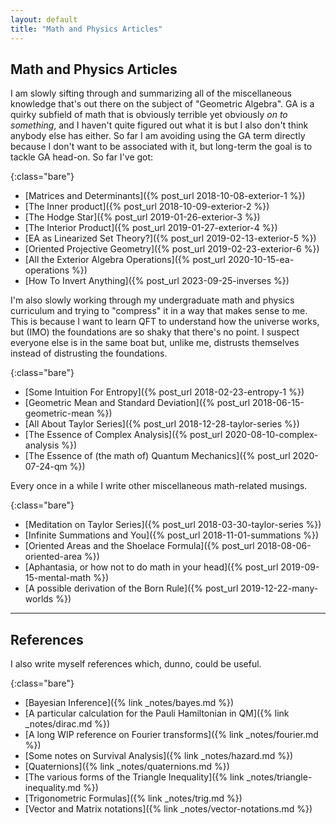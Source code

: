```yaml
---
layout: default
title: "Math and Physics Articles"
---
```


## Math and Physics Articles

I am slowly sifting through and summarizing all of the miscellaneous knowledge that's out there on the subject of "Geometric Algebra". GA is a quirky subfield of math that is obviously terrible yet obviously _on to something_, and I haven't quite figured out what it is but I also don't think anybody else has either. So far I am avoiding using the GA term directly because I don't want to be associated with it, but long-term the goal is to tackle GA head-on. So far I've got:

{:class="bare"}
* [Matrices and Determinants]({% post_url 2018-10-08-exterior-1 %})
* [The Inner product]({% post_url 2018-10-09-exterior-2 %})
* [The Hodge Star]({% post_url 2019-01-26-exterior-3 %})
* [The Interior Product]({% post_url 2019-01-27-exterior-4 %})
* [EA as Linearized Set Theory?]({% post_url 2019-02-13-exterior-5 %})
* [Oriented Projective Geometry]({% post_url 2019-02-23-exterior-6 %})
* [All the Exterior Algebra Operations]({% post_url 2020-10-15-ea-operations %})
* [How To Invert Anything]({% post_url 2023-09-25-inverses %})

I'm also slowly working through my undergraduate math and physics curriculum and trying to "compress" it in a way that makes sense to me. This is because I want to learn QFT to understand how the universe works, but (IMO) the foundations are so shaky that there's no point. I suspect everyone else is in the same boat but, unlike me, distrusts themselves instead of distrusting the foundations.

{:class="bare"}
* [Some Intuition For Entropy]({% post_url 2018-02-23-entropy-1 %})
* [Geometric Mean and Standard Deviation]({% post_url 2018-06-15-geometric-mean %})
* [All About Taylor Series]({% post_url 2018-12-28-taylor-series %})
* [The Essence of Complex Analysis]({% post_url 2020-08-10-complex-analysis %})
* [The Essence of (the math of) Quantum Mechanics]({% post_url 2020-07-24-qm %})

Every once in a while I write other miscellaneous math-related musings.

{:class="bare"}
* [Meditation on Taylor Series]({% post_url 2018-03-30-taylor-series %})
* [Infinite Summations and You]({% post_url 2018-11-01-summations %})
* [Oriented Areas and the Shoelace Formula]({% post_url 2018-08-06-oriented-area %})
* [Aphantasia, or how not to do math in your head]({% post_url 2019-09-15-mental-math %})
* [A possible derivation of the Born Rule]({% post_url 2019-12-22-many-worlds %})

------------

## References

I also write myself references which, dunno, could be useful.

{:class="bare"}
* [Bayesian Inference]({% link _notes/bayes.md %})
* [A particular calculation for the Pauli Hamiltonian in QM]({% link _notes/dirac.md %})
* [A long WIP reference on Fourier transforms]({% link _notes/fourier.md %})
* [Some notes on Survival Analysis]({% link _notes/hazard.md %})
* [Quaternions]({% link _notes/quaternions.md %})
* [The various forms of the Triangle Inequality]({% link _notes/triangle-inequality.md %})
* [Trigonometric Formulas]({% link _notes/trig.md %})
* [Vector and Matrix notations]({% link _notes/vector-notations.md %})


